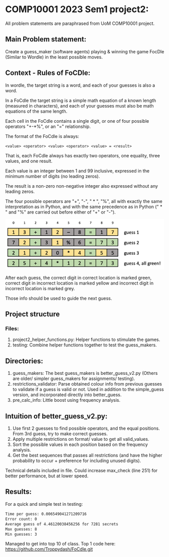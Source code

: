 # COMP10001 2023 Sem1 project2:

All problem statements are paraphrased from UoM COMP10001 project.

## Main Problem statement: 
Create a guess_maker (software agents) playing & winning the game FocDle (Similar to Wordle)
in the least possible moves.

## Context - Rules of FoCDle:

In wordle, the target string is a word, and each of your guesses is also a word. 

In a FoCdle the target string is a simple math equation of a known length (measured in characters), and each of your guesses must also be math equations of the same length.

Each cell in the FoCdle contains a single digit, or one of four possible operators "+-*%", or an "=" relationship. 

The format of the FoCdle is always: 
```
<value> <operator> <value> <operator> <value> = <result>
```
 That is, each FoCdle always has exactly two operators, one equality, three values, and one result. 
 
 Each value is an integer between 1 and 99 inclusive, expressed in the minimum number of digits (no leading zeros). 
 
 The result is a non-zero non-negative integer also expressed without any leading zeros. 
 
 The four possible operators are "+", "-", " * ", "%", all with exactly the same interpretation as in Python, and with the same precedence as in Python (" * " and "%" are carried out before either of "+" or "-").

 ![Alt text](FocDle_img.png)

After each guess, the correct digit in correct location is marked green, correct digit in incorrect location is marked yellow and incorrect digit in incorrect location is marked grey.

Those info should be used to guide the next guess.

## Project structure

### Files:
1. project2_helper_functions.py: Helper functions to stimulate the games.
2. testing: Combine helper functions together to test the guess_makers.

## Directories:
1. guess_makers: The best guess_makers is better_guess_v2.py (Others are older/ simpler guess_makers for assignments/ testing).
2. restrictions_validator: Parse obtained colour info from previous guesses to validate if a guess is valid or not. Used in addition to the simple_guess version, and incorporated directly into better_guess.
3. pre_calc_info: Little boost using frequency analysis.

## Intuition of better_guess_v2.py:
1. Use first 2 guesses to find possible operators, and the equal positions. From 3rd guess, try to make correct guesses.
2. Apply multiple restrictions on format/ value to get all valid_values.
3. Sort the possible values in each position based on the frequency analysis.
4. Get the best sequences that passes all restrictions (and have the higher probability to occur + preference for including unused digits).

Technical details included in file. Could increase max_check (line 251) for better performance, but at lower speed.

## Results:
For a quick and simple test in testing:
```
Time per guess: 0.006549041271209716
Error count: 0
Average guess of 4.46120038456256 for 7281 secrets
Max guesses: 8
Min guesses: 3
```


Managed to get into top 10 of class. Top 1 code here: https://github.com/Troppydash/FoCdle.git
